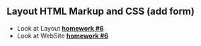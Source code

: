 ## Layout HTML Markup and CSS (add form) 
- Look at Layout  [**homework #6**](<https://www.figma.com/file/oTYBECAN79dXy19hzWObO4/Web-Studio-(Version-2.1)?node-id=1%3A1821>)
- Look at WebSite [**homework #6**](<https://dankozz1t.github.io/goit-markup-hw-06/>)
 
